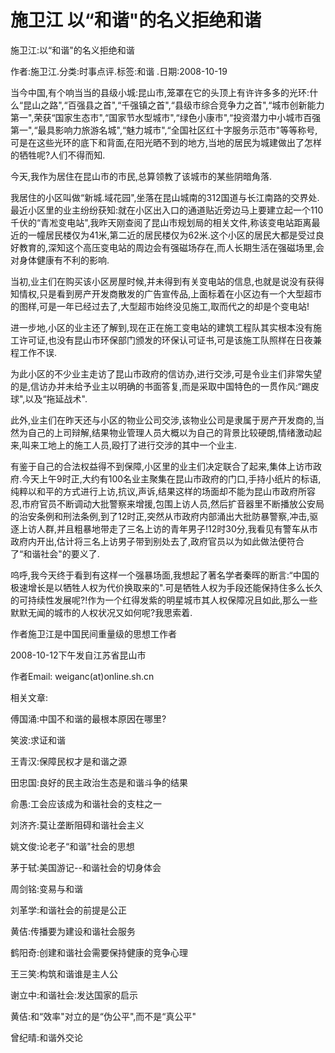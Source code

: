 # 施卫江  以“和谐"的名义拒绝和谐

施卫江:以“和谐"的名义拒绝和谐

作者:施卫江.分类:时事点评.标签:和谐 .日期:2008-10-19

当今中国,有个响当当的县级小城:昆山市,笼罩在它的头顶上有许许多多的光环:什么“昆山之路",“百强县之首",“千强镇之首",“县级市综合竞争力之首",“城市创新能力第一",荣获“国家生态市",“国家节水型城市",“绿色小康市",“投资潜力中小城市百强第一",“最具影响力旅游名城",“魅力城市",“全国社区红十字服务示范市"等等称号,可是在这些光环的底下和背面,在阳光晒不到的地方,当地的居民为城建做出了怎样的牺牲呢?人们不得而知.

今天,我作为居住在昆山市的市民,总算领教了该城市的某些阴暗角落.

我居住的小区叫做“新城.域花园",坐落在昆山城南的312国道与长江南路的交界处.最近小区里的业主纷纷获知:就在小区出入口的通道贴近旁边马上要建立起一个110千伏的“青凇变电站",我昨天刚查阅了昆山市规划局的相关文件,称该变电站距离最近的一幢居民楼仅为41米,第二近的居民楼仅为62米.这个小区的居民大都是受过良好教育的,深知这个高压变电站的周边会有强磁场存在,而人长期生活在强磁场里,会对身体健康有不利的影响.

当初,业主们在购买该小区房屋时候,并未得到有关变电站的信息,也就是说没有获得知情权,只是看到房产开发商散发的广告宣传品,上面标着在小区边有一个大型超市的图样,可是一年已经过去了,大型超市始终没见施工,取而代之的却是个变电站!

进一步地,小区的业主还了解到,现在正在施工变电站的建筑工程队其实根本没有施工许可证,也没有昆山市环保部门颁发的环保认可证书,可是该施工队照样在日夜兼程工作不误.

为此小区的不少业主走访了昆山市政府的信访办,进行交涉,可是令业主们非常失望的是,信访办并未给予业主以明确的书面答复,而是采取中国特色的一贯作风:“踢皮球",以及“拖延战术".

此外,业主们在昨天还与小区的物业公司交涉,该物业公司是隶属于房产开发商的,当然为自己的上司辩解,结果物业管理人员大概以为自己的背景比较硬朗,情绪激动起来,叫来工地上的施工人员,殴打了进行交涉的其中一个业主.

有鉴于自己的合法权益得不到保障,小区里的业主们决定联合了起来,集体上访市政府.今天上午9时正,大约有100名业主聚集在昆山市政府的门口,手持小纸片的标语,纯粹以和平的方式进行上访,抗议,声诉,结果这样的场面却不能为昆山市政府所容忍,市府官员不断调动大批警察来增援,包围上访人员,然后扩音器里不断播放公安局的治安条例和刑法条例,到了12时正,突然从市政府内部涌出大批防暴警察,冲击,驱逐上访人群,并且粗暴地带走了三名上访的青年男子!12时30分,我看见有警车从市政府内开出,估计将三名上访男子带到别处去了,政府官员以为如此做法便符合了“和谐社会"的要义了.

呜呼,我今天终于看到有这样一个强暴场面,我想起了著名学者秦晖的断言:“中国的极速增长是以牺牲人权为代价换取来的".可是牺牲人权为手段还能保持住多么长久的可持续性发展呢?!作为一个红得发紫的明星城市其人权保障况且如此,那么一些默默无闻的城市的人权状况又如何呢?我思索着.

作者施卫江是中国民间重量级的思想工作者

2008-10-12下午发自江苏省昆山市

作者Email: weiganc(at)online.sh.cn



相关文章:

傅国涌:中国不和谐的最根本原因在哪里?

笑波:求证和谐

王青汉:保障民权才是和谐之源

田忠国:良好的民主政治生态是和谐斗争的结果

俞愚:工会应该成为和谐社会的支柱之一

刘济齐:莫让垄断阻碍和谐社会主义

姚文俊:论老子“和谐"社会的思想

茅于轼:美国游记--和谐社会的切身体会

周剑铭:变易与和谐

刘革学:和谐社会的前提是公正

黄佶:传播要为建设和谐社会服务

鹤阳奇:创建和谐社会需要保持健康的竞争心理

王三笑:构筑和谐谁是主人公

谢立中:和谐社会:发达国家的启示

黄佶:和“效率"对立的是“伪公平",而不是“真公平"

曾纪晴:和谐外交论